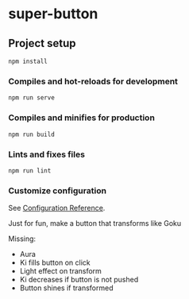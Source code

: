 # super-button

## Project setup
```
npm install
```

### Compiles and hot-reloads for development
```
npm run serve
```

### Compiles and minifies for production
```
npm run build
```

### Lints and fixes files
```
npm run lint
```

### Customize configuration
See [Configuration Reference](https://cli.vuejs.org/config/).


Just for fun, make a button that transforms like Goku

Missing:
- Aura
- Ki fills button on click
- Light effect on transform
- Ki decreases if button is not pushed
- Button shines if transformed